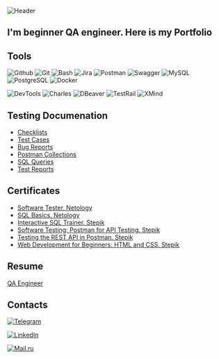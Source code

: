 ![Header](https://github.com/AspireVX15/AspireVX15/blob/main/assets/banner_github.gif)

## I'm beginner QA engineer. Here is my Portfolio

## Tools
![Github](https://img.shields.io/badge/-GITHUB-080e12?style=for-the-badge&logo=github)
![Git](https://img.shields.io/badge/-GIT-080e12?style=for-the-badge&logo=git)
![Bash](https://img.shields.io/badge/-bash-080e12?style=for-the-badge&logo=GNUbash)
![Jira](https://img.shields.io/badge/-Jira-080e12?style=for-the-badge&logo=Jira&logoColor=0052CC)
![Postman](https://img.shields.io/badge/-Postman-080E12?style=for-the-badge&logo=postman)
![Swagger](https://img.shields.io/badge/-Swagger-080E12?style=for-the-badge&logo=swagger)
![MySQL](https://img.shields.io/badge/-MySQL-080E12?style=for-the-badge&logo=MySQL)
![PostgreSQL](https://img.shields.io/badge/-PostgreSQL-080E12?style=for-the-badge&logo=PostgreSQL)
![Docker](https://img.shields.io/badge/-Docker-080E12?style=for-the-badge&logo=Docker)


![DevTools](https://img.shields.io/badge/-Devtools-080E12?style=for-the-badge&logo=Chrome)
![Charles](https://img.shields.io/badge/-Charles_Proxy-080E12?style=for-the-badge&logo=Charles)
![DBeaver](https://img.shields.io/badge/-DBeaver-080E12?style=for-the-badge&logo=DBeaver)
![TestRail](https://img.shields.io/badge/-Testrail-080e12?style=for-the-badge&logo=Testrail)
![XMind](https://img.shields.io/badge/-Xmind-080e12?style=for-the-badge&logo=Xmind)

## Testing Documenation
- [Checklists](https://github.com/AspireVX15/For_CV/tree/main/check_lists)
- [Test Cases](https://github.com/AspireVX15/For_CV/tree/main/test_cases)
- [Bug Reports](https://github.com/AspireVX15/For_CV/tree/main/bug_reports)
- [Postman Collections](https://github.com/AspireVX15/For_CV/tree/main/postman)
- [SQL Queries](https://github.com/AspireVX15/For_CV/tree/main/sql)
- [Test Reports](https://github.com/AspireVX15/For_CV/tree/main/test_reports)

## Certificates 
- [Software Tester. Netology](https://drive.google.com/file/d/1CRqt69iknZIZ_T9D88k00jUVjKS4u3zD/view?usp=sharing)
- [SQL Basics. Netology](https://drive.google.com/file/d/1LQ36abi_lZxayzVEE40GProZY7OjECxU/view?usp=sharing)
- [Interactive SQL Trainer. Stepik](https://drive.google.com/file/d/1tMGpRWJO0bMgjmit2rdT1w3Qhqc6HII_/view?usp=sharing)
- [Software Testing: Postman for API Testing. Stepik](https://drive.google.com/file/d/1JptU0jBKxgQCQbL6f6Kva0XeTtVWWKCR/view?usp=sharing)
- [Testing the REST API in Postman. Stepik](https://drive.google.com/file/d/1MkfstRR7qp21lb5642DplEnKcTEpJ7b7/view?usp=sharing)
- [Web Development for Beginners: HTML and CSS. Stepik](https://drive.google.com/file/d/1CnC6RpwsbzW5ns97hvdJbK29WzM9Qn6I/view?usp=sharing)

## Resume
[QA Engineer](https://drive.google.com/file/d/1tvvT_4TjFJLx1wqqMH-V4baDx-85b7GK/view?usp=sharing)

## Contacts
[![Telegram](https://img.shields.io/badge/-Telegram-080e12?style=for-the-badge&logo=telegram)](https://t.me/AntonP174)

[![LinkedIn](https://img.shields.io/badge/-Linkedin-080e12?style=for-the-badge&logo=linkedin&logoColor=007886)](https://www.linkedin.com/in/anton-popov-73b702261/)

[![Mail.ru](https://img.shields.io/badge/-mail.ru-080e12?style=for-the-badge&logo=mail.ru&logoColor=FF9E00)](mailto:toni-popov93@mail.ru)